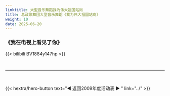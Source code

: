 ```yaml
---
linktitle: 大型音乐舞蹈我为伟大祖国站岗
title: 总政歌舞团大型音乐舞蹈《我为伟大祖国站岗》
weight: 10
date: 2025-06-20
---
```


### 《我在电视上看见了你》

{{< bilibili BV1884y147hp >}}


<br>
<hr>
<br>

{{< hextra/hero-button text="◀ 返回2009年度活动表 ▶ " link="../" >}}